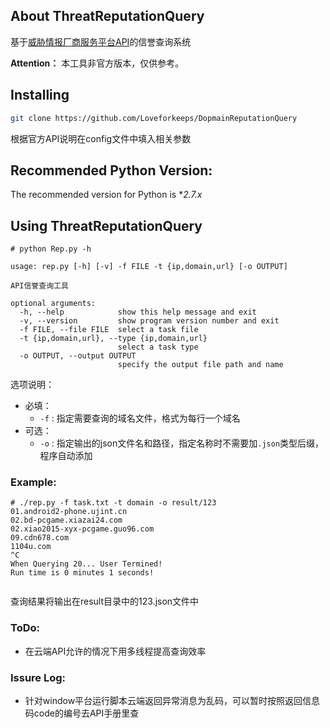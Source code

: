## About ThreatReputationQuery

基于[威胁情报厂商服务平台API]( https://redqueen.tj-un.comAPI)的信誉查询系统

**Attention：** 本工具非官方版本，仅供参考。


## Installing

```bash
git clone https://github.com/Loveforkeeps/DopmainReputationQuery
```

根据官方API说明在config文件中填入相关参数



## Recommended Python Version:

The recommended version for Python is **2.7.x*



## Using ThreatReputationQuery

```less
# python Rep.py -h

usage: rep.py [-h] [-v] -f FILE -t {ip,domain,url} [-o OUTPUT]

API信誉查询工具

optional arguments:
  -h, --help            show this help message and exit
  -v, --version         show program version number and exit
  -f FILE, --file FILE  select a task file
  -t {ip,domain,url}, --type {ip,domain,url}
                        select a task type
  -o OUTPUT, --output OUTPUT
                        specify the output file path and name
```

选项说明：

* 必填：
  * `-f` : 指定需要查询的域名文件，格式为每行一个域名
* 可选：
  * `-o` : 指定输出的json文件名和路径，指定名称时不需要加`.json`类型后缀，程序自动添加

### Example:

```less
# ./rep.py -f task.txt -t domain -o result/123
01.android2-phone.ujint.cn
02.bd-pcgame.xiazai24.com
02.xiao2015-xyx-pcgame.guo96.com
09.cdn678.com
1104u.com
^C
When Querying 20... User Termined!
Run time is 0 minutes 1 seconds!


```

查询结果将输出在result目录中的123.json文件中



### ToDo:
* 在云端API允许的情况下用多线程提高查询效率



### Issure Log:

* 针对window平台运行脚本云端返回异常消息为乱码，可以暂时按照返回信息码code的编号去API手册里查